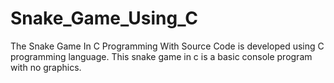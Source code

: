 # Snake_Game_Using_C
The Snake Game In C Programming With Source Code is developed using C programming language. 
This snake game in c is a basic console program with no graphics.
